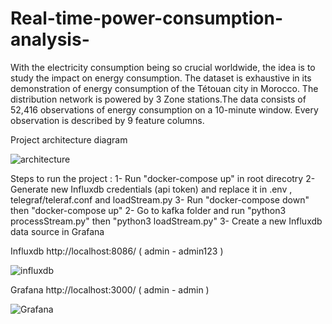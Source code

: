 # Real-time-power-consumption-analysis-
With the electricity consumption being so crucial worldwide, the idea is to study the impact on energy consumption. The dataset is exhaustive in its demonstration of energy consumption of the Tétouan city in Morocco. The distribution network is powered by 3 Zone stations.The data consists of 52,416 observations of energy consumption on a 10-minute window. Every observation is described by 9 feature columns.

Project architecture diagram

![architecture](https://user-images.githubusercontent.com/17914107/201059480-6cc7c7a5-e341-4e85-84c0-1d6253925cad.png)


Steps to run the project :
1- Run "docker-compose up" in root direcotry
2- Generate new Influxdb credentials (api token) and replace it in .env , telegraf/teleraf.conf and loadStream.py
3- Run "docker-compose down" then "docker-compose up" 
2- Go to kafka folder and run "python3 processStream.py" then "python3 loadStream.py"
3- Create a new Influxdb data source in Grafana 

Influxdb http://localhost:8086/ ( admin - admin123 )

![influxdb](https://user-images.githubusercontent.com/17914107/201059618-1e2e6d4a-64f0-4d60-aaee-8c9577018873.png)

Grafana http://localhost:3000/ ( admin - admin )

![Grafana](https://user-images.githubusercontent.com/17914107/201059564-3c2dacc0-044f-48f4-b645-eddd398ae387.png)

